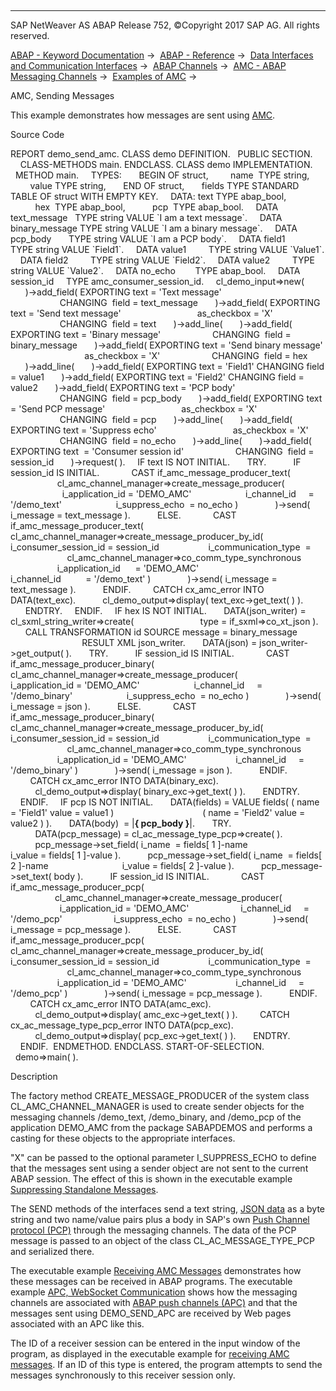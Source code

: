   

* * *

SAP NetWeaver AS ABAP Release 752, ©Copyright 2017 SAP AG. All rights reserved.

[ABAP - Keyword Documentation](https://help.sap.com/doc/abapdocu_752_index_htm/7.52/en-US/abenabap.htm) →  [ABAP - Reference](https://help.sap.com/doc/abapdocu_752_index_htm/7.52/en-US/abenabap_reference.htm) →  [Data Interfaces and Communication Interfaces](https://help.sap.com/doc/abapdocu_752_index_htm/7.52/en-US/abenabap_data_communication.htm) →  [ABAP Channels](https://help.sap.com/doc/abapdocu_752_index_htm/7.52/en-US/abenabap_channels.htm) →  [AMC - ABAP Messaging Channels](https://help.sap.com/doc/abapdocu_752_index_htm/7.52/en-US/abenamc.htm) →  [Examples of AMC](https://help.sap.com/doc/abapdocu_752_index_htm/7.52/en-US/abenamc_abexas.htm) → 

AMC, Sending Messages

This example demonstrates how messages are sent using [AMC](https://help.sap.com/doc/abapdocu_752_index_htm/7.52/en-US/abenamc_glosry.htm "Glossary Entry").

Source Code

REPORT demo\_send\_amc.
CLASS demo DEFINITION.
  PUBLIC SECTION.
    CLASS-METHODS main.
ENDCLASS.
CLASS demo IMPLEMENTATION.
  METHOD main.
    TYPES:
      BEGIN OF struct,
        name  TYPE string,
        value TYPE string,
      END OF struct,
      fields TYPE STANDARD TABLE OF struct WITH EMPTY KEY.
    DATA: text TYPE abap\_bool,
          hex  TYPE abap\_bool,
          pcp  TYPE abap\_bool.
    DATA text\_message   TYPE string VALUE \`I am a text message\`.
    DATA binary\_message TYPE string VALUE \`I am a binary message\`.
    DATA pcp\_body       TYPE string VALUE \`I am a PCP body\`.
    DATA field1         TYPE string VALUE \`Field1\`.
    DATA value1         TYPE string VALUE \`Value1\`.
    DATA field2         TYPE string VALUE \`Field2\`.
    DATA value2         TYPE string VALUE \`Value2\`.
    DATA no\_echo        TYPE abap\_bool.
    DATA session\_id     TYPE amc\_consumer\_session\_id.
    cl\_demo\_input=>new(
      )->add\_field( EXPORTING text = 'Text message'
                    CHANGING  field = text\_message
      )->add\_field( EXPORTING text = 'Send text message'
                              as\_checkbox = 'X'
                    CHANGING  field = text
      )->add\_line(
      )->add\_field( EXPORTING text = 'Binary message'
                    CHANGING  field = binary\_message
      )->add\_field( EXPORTING text = 'Send binary message'
                              as\_checkbox = 'X'
                    CHANGING  field = hex
      )->add\_line(
      )->add\_field( EXPORTING text = 'Field1' CHANGING field = value1
      )->add\_field( EXPORTING text = 'Field2' CHANGING field = value2
      )->add\_field( EXPORTING text = 'PCP body'
                    CHANGING  field = pcp\_body
      )->add\_field( EXPORTING text = 'Send PCP message'
                              as\_checkbox = 'X'
                    CHANGING  field = pcp
      )->add\_line(
      )->add\_field( EXPORTING text = 'Suppress echo'
                              as\_checkbox = 'X'
                    CHANGING  field = no\_echo
      )->add\_line(
      )->add\_field( EXPORTING text  = 'Consumer session id'
                    CHANGING  field = session\_id
      )->request( ).
    IF text IS NOT INITIAL.
      TRY.
          IF session\_id IS INITIAL.
            CAST if\_amc\_message\_producer\_text(
                   cl\_amc\_channel\_manager=>create\_message\_producer(
                     i\_application\_id = 'DEMO\_AMC'
                     i\_channel\_id     = '/demo\_text'
                     i\_suppress\_echo  = no\_echo )
              )->send( i\_message = text\_message ).
          ELSE.
            CAST if\_amc\_message\_producer\_text(
                 cl\_amc\_channel\_manager=>create\_message\_producer\_by\_id(
                   i\_consumer\_session\_id = session\_id
                   i\_communication\_type  =
                       cl\_amc\_channel\_manager=>co\_comm\_type\_synchronous
                   i\_application\_id      = 'DEMO\_AMC'
                   i\_channel\_id          = '/demo\_text' )
              )->send( i\_message = text\_message ).
          ENDIF.
        CATCH cx\_amc\_error INTO DATA(text\_exc).
          cl\_demo\_output=>display( text\_exc->get\_text( ) ).
      ENDTRY.
    ENDIF.
    IF hex IS NOT INITIAL.
      DATA(json\_writer) = cl\_sxml\_string\_writer=>create(
                          type = if\_sxml=>co\_xt\_json ).
      CALL TRANSFORMATION id SOURCE message = binary\_message
                             RESULT XML json\_writer.
      DATA(json) = json\_writer->get\_output( ).
      TRY.
          IF session\_id IS INITIAL.
            CAST if\_amc\_message\_producer\_binary(
                   cl\_amc\_channel\_manager=>create\_message\_producer(
                     i\_application\_id = 'DEMO\_AMC'
                     i\_channel\_id     = '/demo\_binary'
                     i\_suppress\_echo  = no\_echo )
              )->send( i\_message = json ).
          ELSE.
            CAST if\_amc\_message\_producer\_binary(
                 cl\_amc\_channel\_manager=>create\_message\_producer\_by\_id(
                   i\_consumer\_session\_id = session\_id
                   i\_communication\_type  =
                       cl\_amc\_channel\_manager=>co\_comm\_type\_synchronous
                   i\_application\_id = 'DEMO\_AMC'
                   i\_channel\_id     = '/demo\_binary' )
              )->send( i\_message = json ).
          ENDIF.
        CATCH cx\_amc\_error INTO DATA(binary\_exc).
          cl\_demo\_output=>display( binary\_exc->get\_text( ) ).
      ENDTRY.
    ENDIF.
    IF pcp IS NOT INITIAL.
      DATA(fields) = VALUE fields( ( name = 'Field1' value = value1 )
                                   ( name = 'Field2' value = value2 ) ).
      DATA(body)  = |<b>{ pcp\_body }</b>|.
      TRY.
          DATA(pcp\_message) = cl\_ac\_message\_type\_pcp=>create( ).
          pcp\_message->set\_field( i\_name  = fields\[ 1 \]-name
                             i\_value = fields\[ 1 \]-value ).
          pcp\_message->set\_field( i\_name  = fields\[ 2 \]-name
                             i\_value = fields\[ 2 \]-value ).
          pcp\_message->set\_text( body ).
          IF session\_id IS INITIAL.
            CAST if\_amc\_message\_producer\_pcp(
                  cl\_amc\_channel\_manager=>create\_message\_producer(
                    i\_application\_id = 'DEMO\_AMC'
                    i\_channel\_id     = '/demo\_pcp'
                    i\_suppress\_echo  = no\_echo )
              )->send( i\_message = pcp\_message ).
          ELSE.
            CAST if\_amc\_message\_producer\_pcp(
                 cl\_amc\_channel\_manager=>create\_message\_producer\_by\_id(
                   i\_consumer\_session\_id = session\_id
                   i\_communication\_type  =
                       cl\_amc\_channel\_manager=>co\_comm\_type\_synchronous
                   i\_application\_id = 'DEMO\_AMC'
                   i\_channel\_id     = '/demo\_pcp' )
              )->send( i\_message = pcp\_message ).
          ENDIF.
        CATCH cx\_amc\_error INTO DATA(amc\_exc).
          cl\_demo\_output=>display( amc\_exc->get\_text( ) ).
        CATCH cx\_ac\_message\_type\_pcp\_error INTO DATA(pcp\_exc).
          cl\_demo\_output=>display( pcp\_exc->get\_text( ) ).
      ENDTRY.
    ENDIF.  ENDMETHOD.
ENDCLASS.
START-OF-SELECTION.
  demo=>main( ).

Description

The factory method CREATE\_MESSAGE\_PRODUCER of the system class CL\_AMC\_CHANNEL\_MANAGER is used to create sender objects for the messaging channels /demo\_text, /demo\_binary, and /demo\_pcp of the application DEMO\_AMC from the package SABAPDEMOS and performs a casting for these objects to the appropriate interfaces.

"X" can be passed to the optional parameter I\_SUPPRESS\_ECHO to define that the messages sent using a sender object are not sent to the current ABAP session. The effect of this is shown in the executable example [Suppressing Standalone Messages](https://help.sap.com/doc/abapdocu_752_index_htm/7.52/en-US/abenamc_suppress_echo_abexa.htm).

The SEND methods of the interfaces send a text string, [JSON data](https://help.sap.com/doc/abapdocu_752_index_htm/7.52/en-US/abenabap_json.htm) as a byte string and two name/value pairs plus a body in SAP's own [Push Channel protocol (PCP)](https://help.sap.com/doc/abapdocu_752_index_htm/7.52/en-US/abenpush_channel_protocol_glosry.htm "Glossary Entry") through the messaging channels. The data of the PCP message is passed to an object of the class CL\_AC\_MESSAGE\_TYPE\_PCP and serialized there.

The executable example [Receiving AMC Messages](https://help.sap.com/doc/abapdocu_752_index_htm/7.52/en-US/abenamc_receive_abexa.htm) demonstrates how these messages can be received in ABAP programs. The executable example [APC, WebSocket Communication](https://help.sap.com/doc/abapdocu_752_index_htm/7.52/en-US/abenapc_abexa.htm) shows how the messaging channels are associated with [ABAP push channels (APC)](https://help.sap.com/doc/abapdocu_752_index_htm/7.52/en-US/abenapc.htm) and that the messages sent using DEMO\_SEND\_APC are received by Web pages associated with an APC like this.

The ID of a receiver session can be entered in the input window of the program, as displayed in the executable example for [receiving AMC messages](https://help.sap.com/doc/abapdocu_752_index_htm/7.52/en-US/abenamc_receive_abexa.htm). If an ID of this type is entered, the program attempts to send the messages synchronously to this receiver session only.